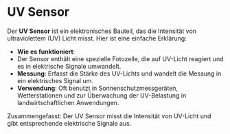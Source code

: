 # UV Sensor

Der **UV Sensor** ist ein elektronisches Bauteil, das die Intensität von ultraviolettem (UV) Licht misst. Hier ist eine einfache Erklärung:

- **Wie es funktioniert**:
- Der Sensor enthält eine spezielle Fotozelle, die auf UV-Licht reagiert und es in elektrische Signale umwandelt.
- **Messung**: Erfasst die Stärke des UV-Lichts und wandelt die Messung in ein elektrisches Signal um.
- **Verwendung**: Oft benutzt in Sonnenschutzmessgeräten, Wetterstationen und zur Überwachung der UV-Belastung in landwirtschaftlichen Anwendungen.

Zusammengefasst: Der UV Sensor misst die Intensität von UV-Licht und gibt entsprechende elektrische Signale aus.

